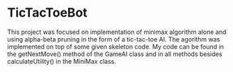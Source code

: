 # TicTacToeBot

This project was focused on implementation of minimax algorithm alone and using alpha-beta pruning in the form of a tic-tac-toe AI. The agorithm was implemented on top of some given skeleton code. My code can be found in the getNextMove() method of the GameAI class and in all methods besides calculateUtility() in the MiniMax class.
